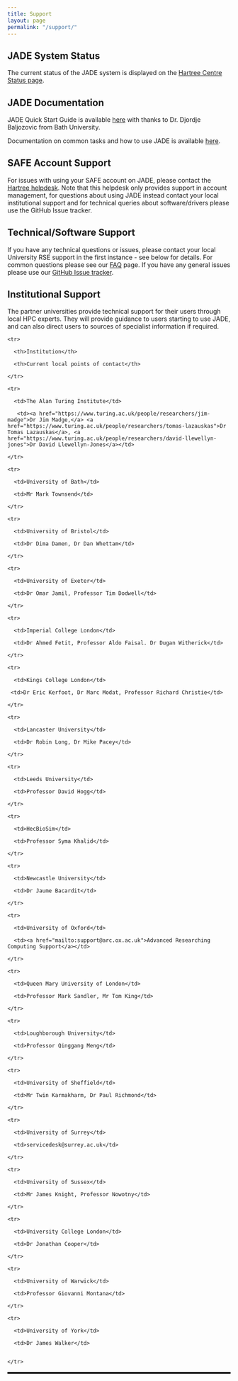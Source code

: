 ```yaml
---
title: Support
layout: page
permalink: "/support/"
---
```


## JADE System Status ## 

The current status of the JADE system is displayed on the [Hartree Centre Status page](https://stfc.service-now.com/hcssp?id=services_status).


## JADE Documentation ## 

JADE Quick Start Guide is available [here](http://www.jade.ac.uk/img/jade2_quick_start_guide.pdf) with thanks to Dr. Djordje Baljozovic from Bath University. 

Documentation on common tasks and how to use JADE is available [here](http://jade-hpc.readthedocs.io/).

## SAFE Account Support ##
<!--This will help local users adopt the new facility, optimise their codes for this platform and hence maximise their scientific output from the machine. -->

For issues with using your SAFE account on JADE, please contact the [Hartree helpdesk](https://stfc.service-now.com/hcssp). Note that this helpdesk only provides support in account management, for questions about using JADE instead contact your local institutional support and for technical queries about software/drivers please use the GitHub Issue tracker.

## Technical/Software Support ##

If you have any technical questions or issues, please contact your local University RSE support in the first instance - see below for details. For common questions please see our [FAQ](https://www.jade.ac.uk/faqs/) page. If you have any general issues please use our [GitHub Issue tracker](https://github.com/jade-hpc-gpu/jade-hpc-gpu.github.io/issues).

## Institutional Support ##

The partner universities provide technical support for their users through local HPC experts.  They will provide guidance to users starting to use JADE, and can also direct users to sources of specialist information if required.
<style>

table.GeneratedTable {

  width: 100%;

  background-color: #ffffff;

  border-collapse: collapse;

  border-width: 2px;

  border-color: #000000;

  border-style: solid;

  color: #000000;

}

 

table.GeneratedTable td, table.GeneratedTable th {

  border-width: 2px;

  border-color: #000000;

  border-style: solid;

  padding: 3px;

}

 

table.GeneratedTable thead {

  background-color: #597d35;

}

</style>

 

<table class="GeneratedTable">

  <thead>

    <tr>

      <th>Institution</th>

      <th>Current local points of contact</th>

    </tr>

  </thead>

  <tbody>

    <tr>

      <td>The Alan Turing Institute</td>
      
       <td><a href="https://www.turing.ac.uk/people/researchers/jim-madge">Dr Jim Madge,</a> <a href="https://www.turing.ac.uk/people/researchers/tomas-lazauskas">Dr Tomas Lazauskas</a>, <a href="https://www.turing.ac.uk/people/researchers/david-llewellyn-jones">Dr David Llewellyn-Jones</a></td>

    </tr>

    <tr>

      <td>University of Bath</td>

      <td>Mr Mark Townsend</td>

    </tr>

    <tr>

      <td>University of Bristol</td>

      <td>Dr Dima Damen, Dr Dan Whettam</td>
      
    </tr>

    <tr>

      <td>University of Exeter</td>

      <td>Dr Omar Jamil, Professor Tim Dodwell</td>
       
    </tr>

    <tr>

      <td>Imperial College London</td>

      <td>Dr Ahmed Fetit, Professor Aldo Faisal. Dr Dugan Witherick</td>

    </tr>

    <tr>

      <td>Kings College London</td>

     <td>Dr Eric Kerfoot, Dr Marc Modat, Professor Richard Christie</td>
      
    </tr>

    <tr>

      <td>Lancaster University</td>

      <td>Dr Robin Long, Dr Mike Pacey</td>
      
    </tr>

    <tr>

      <td>Leeds University</td>

      <td>Professor David Hogg</td>
      
    </tr>

    <tr>

      <td>HecBioSim</td>

      <td>Professor Syma Khalid</td>

    </tr>

    <tr>

      <td>Newcastle University</td>

      <td>Dr Jaume Bacardit</td>
     
    </tr>

    <tr>

      <td>University of Oxford</td>  

      <td><a href="mailto:support@arc.ox.ac.uk">Advanced Researching Computing Support</a></td>
      
    </tr>

    <tr>

      <td>Queen Mary University of London</td>

      <td>Professor Mark Sandler, Mr Tom King</td>

    </tr>

    <tr>

      <td>Loughborough University</td>

      <td>Professor Qinggang Meng</td>

    </tr>

    <tr>

      <td>University of Sheffield</td>

      <td>Mr Twin Karmakharm, Dr Paul Richmond</td>

    </tr>

    <tr>

      <td>University of Surrey</td>

      <td>servicedesk@surrey.ac.uk</td>
      
    </tr>

    <tr>

      <td>University of Sussex</td>

      <td>Mr James Knight, Professor Nowotny</td>
 
    </tr>

    <tr>

      <td>University College London</td>

      <td>Dr Jonathan Cooper</td>

    </tr>

    <tr>

      <td>University of Warwick</td>

      <td>Professor Giovanni Montana</td>

    </tr>

    <tr>

      <td>University of York</td>

      <td>Dr James Walker</td>


    </tr>

  </tbody>

</table>






<!--
<section id="portfolio-work">
    <div class="container">
        <div class="row">
          <div class="col-md-12">
            <div class="block">
              <div class="portfolio-menu">
                <ul>
                    <li class="filter" data-filter="all">All tutorials</li>
                    <li class="filter" data-filter=".Tag1">Tag 1</li>
                    <li class="filter" data-filter=".Tag2">Tag 2</li>
                    <li class="filter" data-filter=".Tag3">Tag 3</li>
                </ul>
              </div>
                
              <div class="portfolio-contant">
                <ul id="portfolio-contant-active">
        
                    <li class="mix Tag1">
                      <a href="">
                        <img src="{{ site.baseurl }}/img/support/1.png" alt="">
                        <div class="overly">
                          <div class="position-center">
                            <h2>Lorem ipsum 1</h2>
                            <p>Nullam dictum felis eu pede mollis pretium. Integer tincidunt </p>

                          </div>
                        </div>
                      </a>
                  </li>
          
                    <li class="mix Tag2">
                      <a href="">
                        <img src="{{ site.baseurl }}/img/support/2.png" alt="">
                        <div class="overly">
                          <div class="position-center">
                            <h2>Lorem ipsum 2</h2>
                            <p>Nullam dictum felis eu pede mollis pretium. Integer tincidunt </p>

                          </div>
                        </div>
                      </a>
                  </li>

              
                </ul>
              </div>
            </div>
          </div>
        </div>
    </div>
</section>
-->



